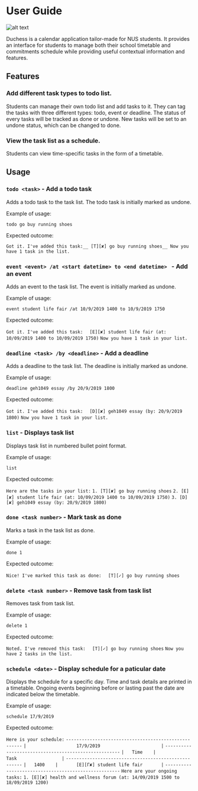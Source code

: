 # User Guide
![alt text](https://github.com/limsiying/main/blob/B-ViewSchedules/docs/images/Ui.PNG)

Duchess is a calendar application tailor-made for NUS students. It provides an interface for students to manage both their school timetable and commitments schedule while providing useful contextual information and features.

## Features 

### Add different task types to todo list.
Students can manage their own todo list and add tasks to it. They can tag the tasks with three different types: todo, event or deadline. The status of every tasks will be tracked as done or undone. New tasks will be set to an undone status, which can be changed to done.

### View the task list as a schedule.
Students can view time-specific tasks in the form of a timetable.

## Usage

### `todo <task>` - Add a todo task

Adds a todo task to the task list. The todo task is initially marked as undone.

Example of usage: 

`todo go buy running shoes`

Expected outcome:

`Got it. I've added this task:__
  [T][✘] go buy running shoes__
Now you have 1 task in the list.`

### `event <event> /at <start datetime> to <end datetime> ` - Add an event

Adds an event to the task list. The event is initially marked as undone.

Example of usage: 

`event student life fair /at 10/9/2019 1400 to 10/9/2019 1750`

Expected outcome:

`Got it. I've added this task:`
`  [E][✘] student life fair (at: 10/09/2019 1400 to 10/09/2019 1750)`
`Now you have 1 task in your list.`

### `deadline <task> /by <deadline>` - Add a deadline

Adds a deadline to the task list. The deadline is initially marked as undone.

Example of usage: 

`deadline geh1049 essay /by 20/9/2019 1800`

Expected outcome:

`Got it. I've added this task:`
`  [D][✘] geh1049 essay (by: 20/9/2019 1800)`
`Now you have 1 task in your list.`

### `list` - Displays task list

Displays task list in numbered bullet point format.

Example of usage: 

`list`

Expected outcome:

`Here are the tasks in your list:`
`1. [T][✘] go buy running shoes`
`2. [E][✘] student life fair (at: 10/09/2019 1400 to 10/09/2019 1750)`
`3. [D][✘] geh1049 essay (by: 20/9/2019 1800)`

### `done <task number>` - Mark task as done

Marks a task in the task list as done.

Example of usage: 

`done 1`

Expected outcome:

`Nice! I've marked this task as done:`
`  [T][✓] go buy running shoes`

### `delete <task number>` - Remove task from task list

Removes task from task list.

Example of usage: 

`delete 1`

Expected outcome:

`Noted. I've removed this task:`
`  [T][✓] go buy running shoes`
`Now you have 2 tasks in the list.`

### `schedule <date>` - Display schedule for a paticular date

Displays the schedule for a specific day. Time and task details are printed in a timetable. Ongoing events beginning before or lasting past the date are indicated below the timetable.

Example of usage: 

`schedule 17/9/2019`

Expected outcome:

`Here is your schedule:`
`-----------------------------------------------------`
`|                   17/9/2019                       |`
`-----------------------------------------------------`
`|   Time    |                  Task                 |`
`-----------------------------------------------------`
`|   1400    |       [E][Γ✘] student life fair       |`
`-----------------------------------------------------`
`Here are your ongoing tasks:`
`1. [E][✘] health and wellness forum (at: 14/09/2019 1500 to 18/09/2019 1200)`